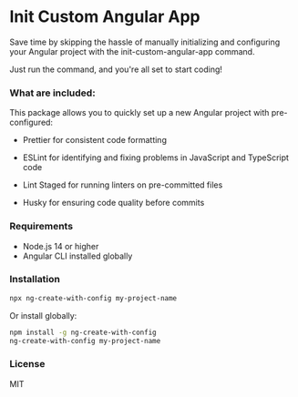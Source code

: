 # Init Custom Angular App
Save time by skipping the hassle of manually initializing and configuring your Angular project with the init-custom-angular-app command.

Just run the command, and you're all set to start coding!

### What are included:

This package allows you to quickly set up a new Angular project with pre-configured:

- Prettier for consistent code formatting

- ESLint for identifying and fixing problems in JavaScript and TypeScript code

- Lint Staged for running linters on pre-committed files

- Husky for ensuring code quality before commits

### Requirements

- Node.js 14 or higher
- Angular CLI installed globally

### Installation
```bash
npx ng-create-with-config my-project-name
```

Or install globally:
```bash
npm install -g ng-create-with-config
ng-create-with-config my-project-name
```

### License

MIT